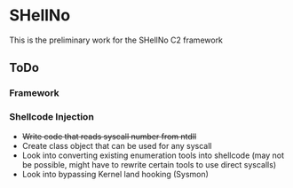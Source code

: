 # SHellNo
This is the preliminary work for the SHellNo C2 framework

## ToDo

### Framework

### Shellcode Injection
- ~~Write code that reads syscall number from ntdll~~
- Create class object that can be used for any syscall
- Look into converting existing enumeration tools into shellcode (may not be possible, might have to rewrite certain tools to use direct syscalls)
- Look into bypassing Kernel land hooking (Sysmon)
